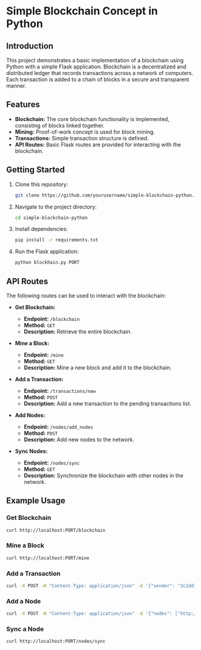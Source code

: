 # Simple Blockchain Concept in Python

## Introduction
This project demonstrates a basic implementation of a blockchain using Python with a simple Flask application. Blockchain is a decentralized and distributed ledger that records transactions across a network of computers. Each transaction is added to a chain of blocks in a secure and transparent manner.

## Features
- **Blockchain:** The core blockchain functionality is implemented, consisting of blocks linked together.
- **Mining:** Proof-of-work concept is used for block mining.
- **Transactions:** Simple transaction structure is defined.
- **API Routes:** Basic Flask routes are provided for interacting with the blockchain.

## Getting Started
1. Clone this repository:
    ```bash
    git clone https://github.com/yourusername/simple-blockchain-python.git
    ```

2. Navigate to the project directory:
    ```bash
    cd simple-blockchain-python
    ```

3. Install dependencies:
    ```bash
    pip install -r requirements.txt
    ```

4. Run the Flask application:
    ```bash
    python blockhain.py PORT
    ```

## API Routes
The following routes can be used to interact with the blockchain:

- **Get Blockchain:**
    - **Endpoint:** `/blockchain`
    - **Method:** `GET`
    - **Description:** Retrieve the entire blockchain.

- **Mine a Block:**
    - **Endpoint:** `/mine`
    - **Method:** `GET`
    - **Description:** Mine a new block and add it to the blockchain.

- **Add a Transaction:**
    - **Endpoint:** `/transactions/new`
    - **Method:** `POST`
    - **Description:** Add a new transaction to the pending transactions list.

- **Add Nodes:**
    - **Endpoint:** `/nodes/add_nodes`
    - **Method:** `POST`
    - **Description:** Add new nodes to the network.

- **Sync Nodes:**
    - **Endpoint:** `/nodes/sync`
    - **Method:** `GET`
    - **Description:** Synchronize the blockchain with other nodes in the network.


## Example Usage
### Get Blockchain
```bash
curl http://localhost:PORT/blockchain
```
### Mine a Block
```bash
curl http://localhost:PORT/mine
```
### Add a Transaction
```bash
curl -X POST -H "Content-Type: application/json" -d '{"sender": "3c1dd188f3c74fb29b21889de1ee4943", "recipient": "0e6b092047a448aa83af316fd1214d51", "amount": 1.5}' http://localhost:PORT/transactions/new

```
### Add a Node
```bash
curl -X POST -H "Content-Type: application/json" -d '{"nodes": ["http://localhost:PORT", "http://localhost:PORT"]}' http://localhost:PORT/nodes/add_nodes
```

### Sync  a Node
```bash
curl http://localhost:PORT/nodes/sync
```

